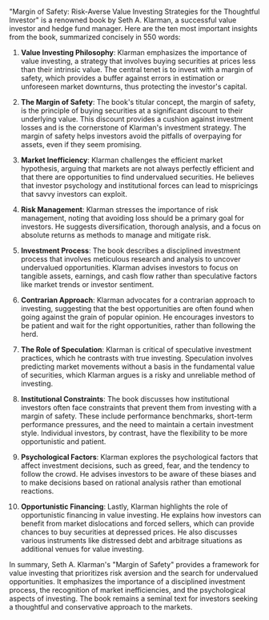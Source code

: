 "Margin of Safety: Risk-Averse Value Investing Strategies for the Thoughtful Investor" is a renowned book by Seth A. Klarman, a successful value investor and hedge fund manager. Here are the ten most important insights from the book, summarized concisely in 550 words:

1. **Value Investing Philosophy**: Klarman emphasizes the importance of value investing, a strategy that involves buying securities at prices less than their intrinsic value. The central tenet is to invest with a margin of safety, which provides a buffer against errors in estimation or unforeseen market downturns, thus protecting the investor's capital.

2. **The Margin of Safety**: The book's titular concept, the margin of safety, is the principle of buying securities at a significant discount to their underlying value. This discount provides a cushion against investment losses and is the cornerstone of Klarman's investment strategy. The margin of safety helps investors avoid the pitfalls of overpaying for assets, even if they seem promising.

3. **Market Inefficiency**: Klarman challenges the efficient market hypothesis, arguing that markets are not always perfectly efficient and that there are opportunities to find undervalued securities. He believes that investor psychology and institutional forces can lead to mispricings that savvy investors can exploit.

4. **Risk Management**: Klarman stresses the importance of risk management, noting that avoiding loss should be a primary goal for investors. He suggests diversification, thorough analysis, and a focus on absolute returns as methods to manage and mitigate risk.

5. **Investment Process**: The book describes a disciplined investment process that involves meticulous research and analysis to uncover undervalued opportunities. Klarman advises investors to focus on tangible assets, earnings, and cash flow rather than speculative factors like market trends or investor sentiment.

6. **Contrarian Approach**: Klarman advocates for a contrarian approach to investing, suggesting that the best opportunities are often found when going against the grain of popular opinion. He encourages investors to be patient and wait for the right opportunities, rather than following the herd.

7. **The Role of Speculation**: Klarman is critical of speculative investment practices, which he contrasts with true investing. Speculation involves predicting market movements without a basis in the fundamental value of securities, which Klarman argues is a risky and unreliable method of investing.

8. **Institutional Constraints**: The book discusses how institutional investors often face constraints that prevent them from investing with a margin of safety. These include performance benchmarks, short-term performance pressures, and the need to maintain a certain investment style. Individual investors, by contrast, have the flexibility to be more opportunistic and patient.

9. **Psychological Factors**: Klarman explores the psychological factors that affect investment decisions, such as greed, fear, and the tendency to follow the crowd. He advises investors to be aware of these biases and to make decisions based on rational analysis rather than emotional reactions.

10. **Opportunistic Financing**: Lastly, Klarman highlights the role of opportunistic financing in value investing. He explains how investors can benefit from market dislocations and forced sellers, which can provide chances to buy securities at depressed prices. He also discusses various instruments like distressed debt and arbitrage situations as additional venues for value investing.

In summary, Seth A. Klarman's "Margin of Safety" provides a framework for value investing that prioritizes risk aversion and the search for undervalued opportunities. It emphasizes the importance of a disciplined investment process, the recognition of market inefficiencies, and the psychological aspects of investing. The book remains a seminal text for investors seeking a thoughtful and conservative approach to the markets.